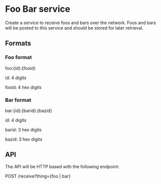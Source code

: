 # Foo Bar service

Create a service to receive foos and bars over the network.  Foos and
bars will be posted to this service and should be stored for later
retrieval.

## Formats

### Foo format

foo:{id}:{fooid}

id: 4 digits

fooid: 4 hex digits

### Bar format

bar:{id}:{barid}:{bazid}

id: 4 digits

barid: 3 hex digits

bazid: 3 hex digits

## API

The API will be HTTP based with the following endpoint:

POST /receive?thing={foo | bar}